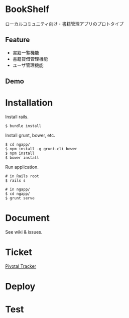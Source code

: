 BookShelf
=========
ローカルコミュニティ向け・書籍管理アプリのプロトタイプ

Feature
-------
* 書籍一覧機能
* 書籍貸借管理機能
* ユーザ管理機能

Demo
----

Installation
============
Install rails.

```
$ bundle install
```


Install grunt, bower, etc.

```
$ cd ngapp/
$ npm install -g grunt-cli bower
$ npm install
$ bower install
```

Run application.

```
# in Rails root
$ rails s

# in ngapp/
$ cd ngapp/
$ grunt serve
```


Document
========
See wiki & issues.

Ticket
======
[Pivotal Tracker](https://www.pivotaltracker.com/n/projects/1226888)

Deploy
======

Test
====

